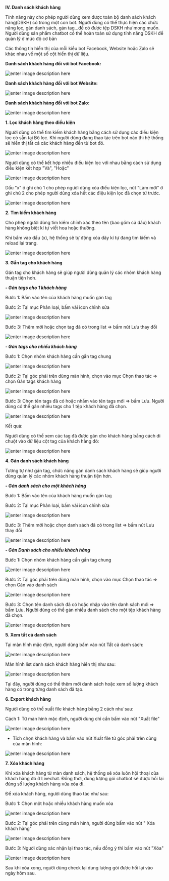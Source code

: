 **IV. Danh sách khách hàng**

Tính năng này cho phép người dùng xem được toàn bộ danh sách khách hàng(DSKH) có trong một con bot. Người dùng có thể thực hiện các chức năng lọc, gán danh sách, gán tag...để có được tệp DSKH như mong muốn. Người dùng sản phẩm chatbot có thể hoàn toàn sử dụng tính năng DSKH để quản lý ở mức độ cơ bản

Các thông tin hiển thị của mỗi kiểu bot Facebook, Website hoặc Zalo sẽ khác nhau về một số cột hiển thị dữ liệu. 


**Danh sách khách hàng đối với bot Facebook:**

![enter image description here](https://chatbizfly.mediacdn.vn/2022/08/29/chatbot/img_1jpg1661757115.jpg)

**Danh sách khách hàng đối với bot Website:**

![enter image description here](https://chatbizfly.mediacdn.vn/2022/08/29/chatbot/img_2jpg1661757374.jpg)

**Danh sách khách hàng đối với bot Zalo:**

![enter image description here](https://chatbizfly.mediacdn.vn/2022/08/29/chatbot/img_3jpg1661757476.jpg)

**1. Lọc khách hàng theo điều kiện**

Người dùng có thể tìm kiếm khách hàng bằng cách sử dụng các điều kiện lọc có sẵn tại Bộ lọc. Khi người dùng đang thao tác trên bot nào thì hệ thống sẽ hiển thị tất cả các khách hàng đến từ bot đó. 

![enter image description here](https://chatbizfly.mediacdn.vn/2022/08/29/chatbot/img_4jpg1661763469.jpg)

Người dùng có thể kết hợp nhiều điều kiện lọc với nhau bằng cách sử dụng điều kiện kết hợp "Và", "Hoặc"

![enter image description here](https://chatbizfly.mediacdn.vn/2022/08/29/chatbot/img_5jpg1661763665.jpg)

Dấu "x" ở ghi chú 1 cho phép người dùng xóa điều kiện lọc, nút "Làm mới" ở ghi chú 2 cho phép người dùng xóa hết các điệu kiện lọc đã chọn từ trước.

![enter image description here](https://chatbizfly.mediacdn.vn/2022/08/29/chatbot/img_6jpg1661763748.jpg)

**2. Tìm kiếm khách hàng**

Cho phép người dùng tìm kiếm chính xác theo tên (bao gồm cả dấu) khách hàng không biệt kí tự viết hoa hoặc thường.

Khi bấm vào dấu (x), hệ thống sẽ tự động xóa dãy kí tự đang tìm kiếm và reload lại trang.

![enter image description here](https://chatbizfly.mediacdn.vn/2022/08/29/chatbot/img_7jpg1661764515.jpg)

**3. Gắn tag cho khách hàng**

Gán tag cho khách hàng sẽ giúp người dùng quản lý các nhóm khách hàng thuận tiện hơn.

***- Gán tags cho 1 khách hàng***

Bước 1: Bấm vào tên của khách hàng muốn gán tag

Bước 2: Tại mục Phân loại, bấm vài icon chỉnh sửa

![enter image description here](https://chatbizfly.mediacdn.vn/2022/08/29/chatbot/img_11jpg1661767159.jpg) 

Bước 3: Thêm mới hoặc chọn tag đã có trong list => bấm nút Lưu thay đổi

![enter image description here](https://chatbizfly.mediacdn.vn/2022/08/29/chatbot/img_12jpg1661767287.jpg)

***- Gán tags cho nhiều khách hàng***

Bước 1: Chọn nhóm khách hàng cần gắn tag chung

![enter image description here](https://chatbizfly.mediacdn.vn/2022/08/29/chatbot/img_8jpg1661765320.jpg)

Bước 2: Tại góc phải trên dùng màn hình, chọn vào mục Chọn thao tác => chọn Gán tags khách hàng

![enter image description here](https://chatbizfly.mediacdn.vn/2022/08/29/chatbot/img_9jpg1661765424.jpg)

Bước 3: Chọn tên tags đã có hoặc nhầm vào tên tags mới => bấm Lưu. Người dùng có thể gán nhiều tags cho 1 tệp khách hàng đã chọn.

![enter image description here](https://chatbizfly.mediacdn.vn/2022/08/29/chatbot/img_10jpg1661765477.jpg)

Kết quả:

Người dùng có thể xem các tag đã được gán cho khách hàng bằng cách di chuột vào dữ liệu cột tag của khách hàng đó:

![enter image description here](https://chatbizfly.mediacdn.vn/2022/08/29/chatbot/img_13jpg1661767457.jpg)

**4. Gán danh sách khách hàng**

Tương tự như gán tag, chức năng gán danh sách khách hàng sẽ giúp người dùng quản lý các nhóm khách hàng thuận tiện hơn.

***- Gán danh sách cho một khách hàng***

Bước 1: Bấm vào tên của khách hàng muốn gán tag

Bước 2: Tại mục Phân loại, bấm vài icon chỉnh sửa

![enter image description here](https://chatbizfly.mediacdn.vn/2022/08/29/chatbot/img_11jpg1661767159.jpg) 

Bước 3: Thêm mới hoặc chọn danh sách đã có trong list => bấm nút Lưu thay đổi

![enter image description here](https://chatbizfly.mediacdn.vn/2022/08/29/chatbot/img_14jpg1661768509.jpg)

***- Gán Danh sách cho nhiều khách hàng*** 

Bước 1: Chọn nhóm khách hàng cần gắn tag chung

![enter image description here](https://chatbizfly.mediacdn.vn/2022/08/29/chatbot/img_15jpg1661769154.jpg)

Bước 2: Tại góc phải trên dùng màn hình, chọn vào mục Chọn thao tác => chọn Gán vào danh sách

![enter image description here](https://chatbizfly.mediacdn.vn/2022/08/29/chatbot/img_16jpg1661769277.jpg)

Bước 3: Chọn tên danh sách đã có hoặc nhập vào tên danh sách mới => bấm Lưu. Người dùng có thể gán nhiều danh sách cho một tệp khách hàng đã chọn.

![enter image description here](https://chatbizfly.mediacdn.vn/2022/08/29/chatbot/img_17jpg1661769383.jpg)


 **5. Xem tất cả danh sách**

Tại màn hình mặc định, người dùng bấm vào nút Tất cả danh sách:

![enter image description here](https://chatbizfly.mediacdn.vn/2022/08/29/chatbot/img_18jpg1661769587.jpg)

Màn hình list danh sách khách hàng hiển thị như sau: 

![enter image description here](https://chatbizfly.mediacdn.vn/2022/08/29/chatbot/img_19jpg1661769688.jpg)

Tại đây, người dùng có thể thêm mới danh sách hoặc xem số lượng khách hàng có trong từng danh sách đã tạo.

**6. Export khách hàng**

Người dùng có thể xuất file khách hàng bằng 2 cách như sau:

Cách 1: Từ màn hình mặc định, người dùng chỉ cần bấm vào nút "Xuất file"

![enter image description here](https://chatbizfly.mediacdn.vn/2022/08/29/chatbot/img_20jpg1661770275.jpg)

- Tích chọn khách hàng và bấm vào nút Xuất file từ góc phải trên cùng của màn hình:

![enter image description here](https://chatbizfly.mediacdn.vn/2022/08/29/chatbot/img_21jpg1661770482.jpg)

**7. Xóa khách hàng**

Khi xóa khách hàng từ màn danh sách, hệ thống sẽ xóa luôn hội thoại của khách hàng đó ở Livechat. Đồng thời, dung lượng gói chatbot sẽ được hồi lại đúng số lượng khách hàng vừa xóa đi.

Để xóa khách hàng, người dùng thao tác như sau:

Bước 1: Chọn một hoặc nhiều khách hàng muốn xóa

![enter image description here](https://chatbizfly.mediacdn.vn/2022/08/29/chatbot/img_22jpg1661770732.jpg)

Bước 2: Tại góc phải trên cùng mán hình, người dùng bấm vào nút " Xóa khách hàng"

![enter image description here](https://chatbizfly.mediacdn.vn/2022/08/29/chatbot/img_23jpg1661770790.jpg)


Bước 3: Người dùng xác nhận lại thao tác, nếu đồng ý thì bấm vào nút "Xóa" 

![enter image description here](https://chatbizfly.mediacdn.vn/2022/08/29/chatbot/img_24jpg1661770871.jpg)

Sau khi xóa xong, người dùng check lại dung lượng gói được hồi lại vào ngày hôm sau.

